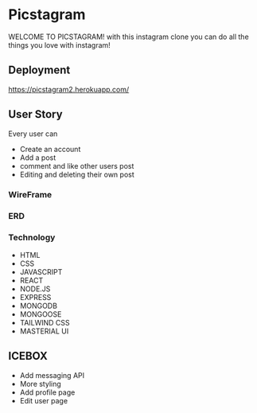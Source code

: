 # Picstagram

WELCOME TO PICSTAGRAM! with this instagram clone you can do all the things you love with instagram! 
## Deployment 

https://picstagram2.herokuapp.com/

## User Story 
Every user can 
- Create an account 
- Add a post 
- comment and like other users post 
- Editing and deleting their own post


### WireFrame


### ERD



### Technology
- HTML
- CSS
- JAVASCRIPT
- REACT
- NODE.JS
- EXPRESS
- MONGODB
- MONGOOSE
- TAILWIND CSS
- MASTERIAL UI


## ICEBOX
- Add messaging API
- More styling 
- Add profile page 
- Edit user page 